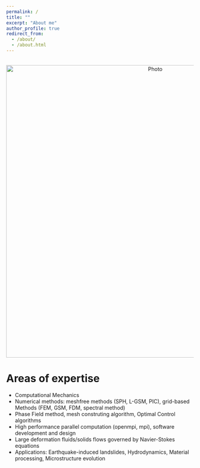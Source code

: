 ```yaml
---
permalink: /
title: ""
excerpt: "About me"
author_profile: true
redirect_from: 
  - /about/
  - /about.html
---
```


<p align="center">
  <img src="https://maozirui.github.io/images/CM3.png" alt="Photo" style="width: 785px;"/> 
</p>

# Areas of expertise
  * Computational Mechanics 
  * Numerical methods: meshfree methods (SPH, L-GSM, PIC), grid-based Methods (FEM, GSM, FDM, spectral method)
  * Phase Field method, mesh construting algorithm, Optimal Control algorithms
  * High performance parallel computation (openmpi, mpi), software development and design
  * Large deformation fluids/solids flows governed by Navier-Stokes equations
  * Applications: Earthquake-induced landslides, Hydrodynamics, Material processing, Microstructure evolution



